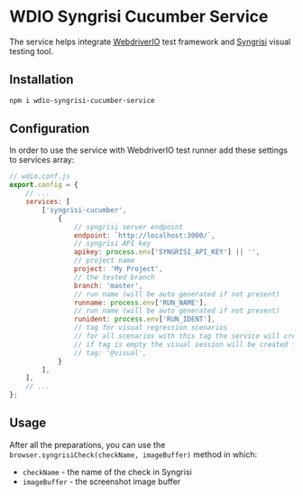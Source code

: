 # WDIO Syngrisi Cucumber Service

The service helps integrate [WebdriverIO](https://webdriver.io/) test framework
and [Syngrisi](https://github.com/viktor-silakov/syngrisi) visual testing tool.

## Installation

```bash
npm i wdio-syngrisi-cucumber-service
```

## Configuration

In order to use the service with WebdriverIO test runner add these settings to services array:

```js
// wdio.conf.js
export.config = {
    // ...
    services: [
        ['syngrisi-cucumber',
            {
                // syngrisi server endpoint
                endpoint: `http://localhost:3000/`,
                // syngrisi API key
                apikey: process.env['SYNGRISI_API_KEY'] || '',
                // project name
                project: 'My Project',
                // the tested branch
                branch: 'master',
                // run name (will be auto generated if not present)
                runname: process.env['RUN_NAME'],
                // run name (will be auto generated if not present)
                runident: process.env['RUN_IDENT'],
                // tag for visual regression scenarios
                // for all scenarios with this tag the service will create session on syngrisi
                // if tag is empty the visual session will be created for all scenarios
                // tag: '@visual',
            }
        ],
    ],
    // ...
};
```

## Usage

After all the preparations, you can use the `browser.syngrisiCheck(checkName, imageBuffer)` method in which:

* `checkName` - the name of the check in Syngrisi
* `imageBuffer` - the screenshot image buffer

